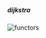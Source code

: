 ##### dijkstra
![functors](https://github.com/ddeka0/CP/blob/master/basic_algo/img/dijkstra.jpg=1096*1096)
